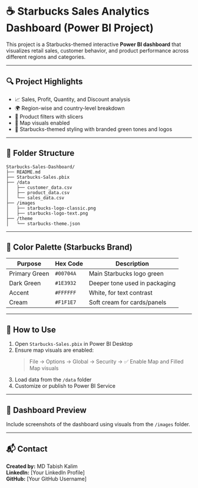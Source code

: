 
# ☕ Starbucks Sales Analytics Dashboard (Power BI Project)

This project is a Starbucks-themed interactive **Power BI dashboard** that visualizes retail sales, customer behavior, and product performance across different regions and categories.

---

## 🔍 Project Highlights

- 📈 Sales, Profit, Quantity, and Discount analysis
- 🌍 Region-wise and country-level breakdown
- 🛒 Product filters with slicers
- 🧭 Map visuals enabled
- 💚 Starbucks-themed styling with branded green tones and logos

---

## 📁 Folder Structure

```
Starbucks-Sales-Dashboard/
├── README.md
├── Starbucks-Sales.pbix
├── /data
│   ├── customer_data.csv
│   ├── product_data.csv
│   └── sales_data.csv
├── /images
│   ├── starbucks-logo-classic.png
│   ├── starbucks-logo-text.png
├── /theme
│   └── starbucks-theme.json
```

---

## 🎨 Color Palette (Starbucks Brand)

| Purpose | Hex Code | Description |
|---------|----------|-------------|
| Primary Green | `#00704A` | Main Starbucks logo green |
| Dark Green | `#1E3932` | Deeper tone used in packaging |
| Accent | `#FFFFFF` | White, for text contrast |
| Cream | `#F1F1E7` | Soft cream for cards/panels |

---

## 🚀 How to Use

1. Open `Starbucks-Sales.pbix` in Power BI Desktop
2. Ensure map visuals are enabled:
   > File → Options → Global → Security → ✅ Enable Map and Filled Map visuals
3. Load data from the `/data` folder
4. Customize or publish to Power BI Service

---

## 📸 Dashboard Preview

Include screenshots of the dashboard using visuals from the `/images` folder.

---

## 📬 Contact

**Created by:** MD Tabish Kalim  
**LinkedIn:** [Your LinkedIn Profile]  
**GitHub:** [Your GitHub Username]
